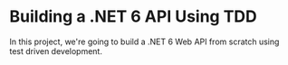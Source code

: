 # Building a .NET 6 API Using TDD

In this project, we're going to build a .NET 6 Web API from scratch using test driven development.
